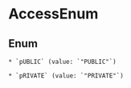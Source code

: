 
# AccessEnum

## Enum


    * `pUBLIC` (value: `"PUBLIC"`)

    * `pRIVATE` (value: `"PRIVATE"`)



